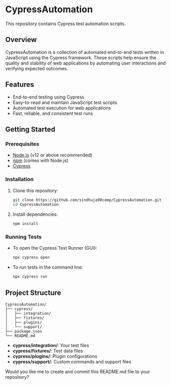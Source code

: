 # CypressAutomation

This repository contains Cypress test automation scripts.

## Overview

CypressAutomation is a collection of automated end-to-end tests written in JavaScript using the Cypress framework. These scripts help ensure the quality and stability of web applications by automating user interactions and verifying expected outcomes.

## Features

- End-to-end testing using Cypress
- Easy-to-read and maintain JavaScript test scripts
- Automated test execution for web applications
- Fast, reliable, and consistent test runs

## Getting Started

### Prerequisites

- [Node.js](https://nodejs.org/) (v12 or above recommended)
- [npm](https://www.npmjs.com/) (comes with Node.js)
- [Cypress](https://www.cypress.io/)

### Installation

1. Clone this repository:
   ```bash
   git clone https://github.com/sindhuja90comp/CypressAutomation.git
   cd CypressAutomation
   ```
2. Install dependencies:
   ```bash
   npm install
   ```

### Running Tests

- To open the Cypress Test Runner (GUI):
  ```bash
  npx cypress open
  ```
- To run tests in the command line:
  ```bash
  npx cypress run
  ```

## Project Structure

```
CypressAutomation/
├── cypress/
│   ├── integration/
│   ├── fixtures/
│   ├── plugins/
│   └── support/
├── package.json
└── README.md
```

- **cypress/integration/**: Your test files
- **cypress/fixtures/**: Test data files
- **cypress/plugins/**: Plugin configurations
- **cypress/support/**: Custom commands and support files


Would you like me to create and commit this README.md file to your repository?
